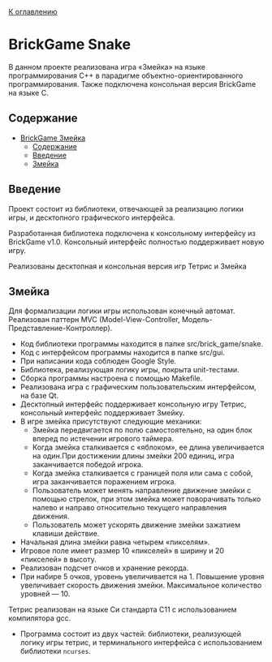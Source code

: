 [К оглавлению](../README.md)

# BrickGame Snake
В данном проекте реализована игра «Змейка» на языке программирования С++ в парадигме объектно-ориентированного программирования. Также подключена консольная версия BrickGame на языке C.

## Содержание

- [BrickGame Змейка](#brickgame-snake)
  - [Содержание](#содержание)
  - [Введение](#введение)
  - [Змейка](#змейка)


## Введение

Проект состоит из библиотеки, отвечающей за реализацию логики игры, и десктопного графического интерфейса.

Разработанная библиотека подключена к консольному интерфейсу из BrickGame v1.0. Консольный интерфейс полностью поддерживает новую игру.

Реализованы десктопная и консольная версия игр Тетрис и Змейка

## Змейка

Для формализации логики игры использован конечный автомат. Реализован паттерн MVC (Model-View-Controller, Модель-Представление-Контроллер).

- Код библиотеки программы находится в папке src/brick_game/snake.
- Код с интерфейсом программы находится в папке src/gui.
- При написании кода соблюден Google Style.
- Библиотека, реализующая логику игры, покрыта unit-тестами. 
- Сборка программы настроена с помощью Makefile.
- Реализована игра с графическим пользовательским интерфейсом, на базе Qt.
- Десктопный интерфейс поддерживает консольную игру Тетрис, консольный интерфейс поддерживает Змейку.
- В игре змейка присутствуют следующие механики:
  - Змейка передвигается по полю самостоятельно, на один блок вперед по истечении игрового таймера.
  - Когда змейка сталкивается с «яблоком», ее длина увеличивается на один.При достижении длины змейки 200 единиц, игра заканчивается победой игрока.
  - Когда змейка сталкивается с границей поля или сама с собой, игра заканчивается поражением игрока.
  - Пользователь может менять направление движение змейки с помощью стрелок, при этом змейка может поворачивать только налево и направо относительно текущего направления движения.
  - Пользователь может ускорять движение змейки зажатием клавиши действие.
- Начальная длина змейки равна четырем «пикселям».
- Игровое поле имеет размер 10 «пикселей» в ширину и 20 «пикселей» в высоту.
- Реализован подсчет очков и хранение рекорда.
-  При набире 5 очков, уровень увеличивается на 1. Повышение уровня увеличивает скорость движения змейки. Максимальное количество уровней — 10.

Тетрис реализован на языке Си стандарта C11 с использованием компилятора gcc.
- Программа состоит из двух частей: библиотеки, реализующей логику игры тетрис, и терминального интерфейса с использованием библиотеки `ncurses`.